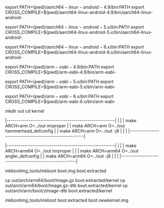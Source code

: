 export PATH=$(pwd)/aarch64-linux-android-4.9/bin:$PATH
export CROSS_COMPILE=$(pwd)/aarch64-linux-android-4.9/bin/aarch64-linux-android-

export PATH=$(pwd)/aarch64-linux-android-5.x/bin:$PATH
export CROSS_COMPILE=$(pwd)/aarch64-linux-android-5.x/bin/aarch64-linux-android-

export PATH=$(pwd)/aarch64-linux-android-6.x/bin:$PATH
export CROSS_COMPILE=$(pwd)/aarch64-linux-android-6.x/bin/aarch64-linux-android-

export PATH=$(pwd)/arm-eabi-4.9/bin:$PATH
export CROSS_COMPILE=$(pwd)/arm-eabi-4.9/bin/arm-eabi-

export PATH=$(pwd)/arm-eabi-5.x/bin:$PATH
export CROSS_COMPILE=$(pwd)/arm-eabi-5.x/bin/arm-eabi-

export PATH=$(pwd)/arm-eabi-6.x/bin:$PATH
export CROSS_COMPILE=$(pwd)/arm-eabi-6.x/bin/arm-eabi-


mkdir out
cd kernel

 |-------------------------------------------------------|
 |							 |
 |	make ARCH=arm O=../out mrproper			 |
 |	make ARCH=arm O=../out hammerhead_defconfig	 |
 |	make ARCH=arm O=../out -j8			 |
 |							 |
 |-------------------------------------------------------|


 |-------------------------------------------------------|
 |							 |
 |	make ARCH=arm64 O=../out mrproper		 |	 |
 |	make ARCH=arm64 O=../out angler_defconfig	 |
 |	make ARCH=arm64 O=../out -j8			 |
 |							 |
 |-------------------------------------------------------|





mkbootimg_tools/mkboot boot.img boot.extracted

cp out/arch/arm64/boot/Image.gz boot.extracted/kernel
cp out/arch/arm64/boot/Image.gz-dtb boot.extracted/kernel
cp out/arch/arm/boot/zImage-dtb boot.extracted/kernel

mkbootimg_tools/mkboot boot.extracted boot.newkernel.img

